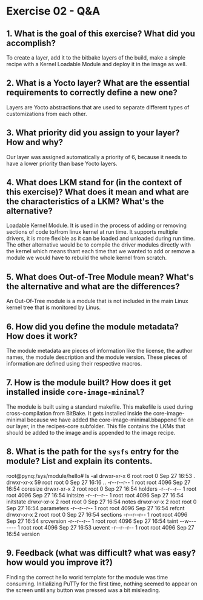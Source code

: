 # Exercise 02 - Q&A

## 1. What is the goal of this exercise? What did you accomplish?
To create a layer, add it to the bitbake layers of the build, make a simple recipe with a Kernel Loadable Module and deploy it in the image as well.

## 2. What is a Yocto layer? What are the essential requirements to correctly define a new one?
Layers are Yocto abstractions that are used to separate different types of customizations from each other.

## 3. What priority did you assign to your layer? How and why?
Our layer was assigned automatically a priority of 6, because it needs to have a lower priority than base Yocto layers.

## 4. What does LKM stand for (in the context of this exercise)? What does it mean and what are the characteristics of a LKM? What's the alternative?
Loadable Kernel Module. It is used in the process of adding or removing sections of code to/from 
linux kernel at run time. It supports multiple drivers, it is more flexible as it can be loaded and unloaded during run time. The other alternative would be to compile the driver modules directly with the kernel which means thant each time that we wanted to add or remove a module we would have to rebuild the whole kernel from scratch. 

## 5. What does Out-of-Tree Module mean? What's the alternative and what are the differences?
An Out-Of-Tree module is a module that is not included in the main Linux kernel tree that is monitored by Linus.

## 6. How did you define the module metadata? How does it work?
The module metadata are pieces of information like the license, the author names, the module description and the module version. These pieces of information are defined using their respective macros.

## 7. How is the module built? How does it get installed inside `core-image-minimal`?
The module is built using a standard makefile. This makefile is used during cross-compilation from BitBake. It gets installed inside the core-image-minimal because we have added the core-image-minimal.bbappend file on our layer, in the recipes-core subfolder. This file contains the LKMs that should be added to the image and is appended to the image recipe.

## 8. What is the path for the `sysfs` entry for the module? List and explain its contents.
root@pynq:/sys/module/hello# ls -al
drwxr-xr-x    6 root     root             0 Sep 27 16:53 .
drwxr-xr-x   59 root     root             0 Sep 27 16:16 ..
-r--r--r--    1 root     root          4096 Sep 27 16:54 coresize
drwxr-xr-x    2 root     root             0 Sep 27 16:54 holders
-r--r--r--    1 root     root          4096 Sep 27 16:54 initsize
-r--r--r--    1 root     root          4096 Sep 27 16:54 initstate
drwxr-xr-x    2 root     root             0 Sep 27 16:54 notes
drwxr-xr-x    2 root     root             0 Sep 27 16:54 parameters
-r--r--r--    1 root     root          4096 Sep 27 16:54 refcnt
drwxr-xr-x    2 root     root             0 Sep 27 16:54 sections
-r--r--r--    1 root     root          4096 Sep 27 16:54 srcversion
-r--r--r--    1 root     root          4096 Sep 27 16:54 taint
--w-------    1 root     root          4096 Sep 27 16:53 uevent
-r--r--r--    1 root     root          4096 Sep 27 16:54 version

## 9. Feedback (what was difficult? what was easy? how would you improve it?)
Finding the correct hello world template for the module was time consuming.
Initializing PuTTy for the first time, nothing seemed to appear on the screen until any button was pressed was a bit misleading.
